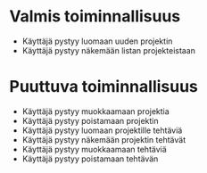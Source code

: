 # Valmis toiminnallisuus

- Käyttäjä pystyy luomaan uuden projektin
- Käyttäjä pystyy näkemään listan projekteistaan

# Puuttuva toiminnallisuus

- Käyttäjä pystyy muokkaamaan projektia
- Käyttäjä pystyy poistamaan projektin
- Käyttäjä pystyy luomaan projektille tehtäviä
- Käyttäjä pystyy näkemään projektin tehtävät
- Käyttäjä pystyy muokkaamaan tehtäviä
- Käyttäjä pystyy poistamaan tehtävän

